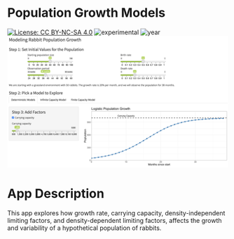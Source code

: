 # Population Growth Models

[![License: CC BY-NC-SA 4.0](https://img.shields.io/badge/License-CC%20BY--NC--SA%204.0-lightgrey.svg)](https://creativecommons.org/licenses/by-nc-sa/4.0/) 
![experimental](https://img.shields.io/badge/lifecycle-experimental-orange)
![year](https://img.shields.io/badge/year-2019-lightgrey) 
![App Screenshot](../docs/screenshot.png)

# App Description
This app explores how growth rate, carrying capacity, density-independent limiting factors, and density-dependent limiting factors, affects the growth and variability of a hypothetical population of rabbits.